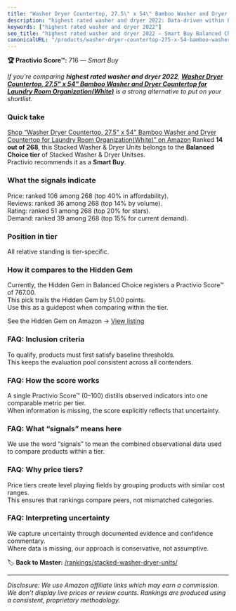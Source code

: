 ```yaml
---
title: "Washer Dryer Countertop, 27.5\" x 54\" Bamboo Washer and Dryer Countertop for Laundry Room Organization(White)"
description: "highest rated washer and dryer 2022: Data-driven within Balanced Choice ranking using the Practivio Score™. Positioned by quality, value, demand, findability,…"
keywords: ["highest rated washer and dryer 2022"]
seo_title: "highest rated washer and dryer 2022 — Smart Buy Balanced Choice (2025)"
canonicalURL: "/products/washer-dryer-countertop-275-x-54-bamboo-washer-and-dryer-countertop-for-laundry-room-organizationwhite-B0D41NC52Y/"
---
```


**🏆 Practivio Score™:** 716 — _Smart Buy_


*If you're comparing **highest rated washer and dryer 2022**, **[Washer Dryer Countertop, 27.5" x 54" Bamboo Washer and Dryer Countertop for Laundry Room Organization(White)](https://www.amazon.com/dp/B0D41NC52Y?tag=practivio-20)** is a strong alternative to put on your shortlist.*
### Quick take
[Shop “Washer Dryer Countertop, 27.5" x 54" Bamboo Washer and Dryer Countertop for Laundry Room Organization(White)” on Amazon](https://www.amazon.com/dp/B0D41NC52Y?tag=practivio-20)
Ranked **14 out of 268**, this Stacked Washer & Dryer Units belongs to the **Balanced Choice tier** of Stacked Washer & Dryer Unitses.  
Practivio recommends it as a **Smart Buy**.

### What the signals indicate
Price: ranked 106 among 268 (top 40% in affordability).  
Reviews: ranked 36 among 268 (top 14% by volume).  
Rating: ranked 51 among 268 (top 20% for stars).  
Demand: ranked 39 among 268 (top 15% for current demand).

### Position in tier
All relative standing is tier-specific.

### How it compares to the Hidden Gem
Currently, the Hidden Gem in Balanced Choice registers a Practivio Score™ of 767.00.  
This pick trails the Hidden Gem by 51.00 points.  
Use this as a guidepost when comparing within the tier.  

See the Hidden Gem on Amazon → [View listing](https://www.amazon.com/dp/B09YLKMHLH?tag=practivio-20)

### FAQ: Inclusion criteria
To qualify, products must first satisfy baseline thresholds.  
This keeps the evaluation pool consistent across all contenders.

### FAQ: How the score works
A single Practivio Score™ (0–100) distills observed indicators into one comparable metric per tier.  
When information is missing, the score explicitly reflects that uncertainty.

### FAQ: What “signals” means here
We use the word “signals” to mean the combined observational data used to compare products within a tier.

### FAQ: Why price tiers?
Price tiers create level playing fields by grouping products with similar cost ranges.  
This ensures that rankings compare peers, not mismatched categories.

### FAQ: Interpreting uncertainty
We capture uncertainty through documented evidence and confidence commentary.  
Where data is missing, our approach is conservative, not assumptive.


🏷️ **Back to Master:** [/rankings/stacked-washer-dryer-units/](/rankings/stacked-washer-dryer-units/)

---
_Disclosure: We use Amazon affiliate links which may earn a commission. We don’t display live prices or review counts. Rankings are produced using a consistent, proprietary methodology._
